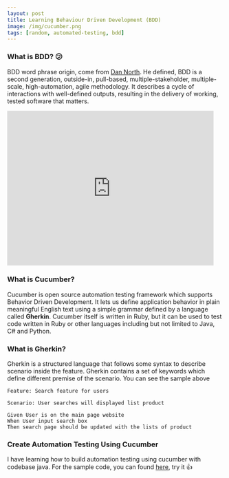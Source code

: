 ```yaml
---
layout: post
title: Learning Behaviour Driven Development (BDD)
image: /img/cucumber.png
tags: [random, automated-testing, bdd]
---
```


### What is BDD? :confused:   
BDD word phrase origin, come from [Dan North](https://dannorth.net/bio/). He defined, BDD is a second generation, outside-in, pull-based, multiple-stakeholder, multiple-scale, high-automation, agile methodology. It describes a cycle of interactions with well-defined outputs, resulting in the delivery of working, tested software that matters. 

<iframe width="480" height="360" src="http://www.youtube.com/embed/PR7WIS8JYyY" frameborder="0"> </iframe>  

### What is Cucumber?  
Cucumber is open source automation testing framework which supports Behavior Driven Development. It lets us define application behavior in plain meaningful English text using a simple grammar defined by a language called **Gherkin**. Cucumber itself is written in Ruby, but it can be used to test code written in Ruby or other languages including but not limited to Java, C# and Python.  

### What is Gherkin?    
Gherkin is a structured language that follows some syntax to describe scenario inside the feature. Gherkin contains a set of keywords which define different premise of the scenario. You can see the sample above
```Gherkin
Feature: Search feature for users

Scenario: User searches will displayed list product   

Given User is on the main page website
When User input search box
Then search page should be updated with the lists of product
``` 

### Create Automation Testing Using Cucumber
I have learning how to build automation testing using cucumber with codebase java. For the sample code, you can found [here](https://github.com/erikcyo/cucumber), try it  :thumbsup: